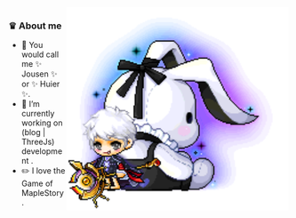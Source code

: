 <img align="right" src="https://github.com/JousenZhou/JousenZhou/blob/main/self.png" alt="" style="width:400px"/>

### ♛ About me


- 🔭 You would call me ✨ Jousen ✨ or ✨ Huier ✨.
- 💬 I’m currently working on (blog | ThreeJs) development .
- ✏️ I love the Game of MapleStory .

<!--
**JousenZhou/JousenZhou** is a ✨ _special_ ✨ repository because its `README.md` (this file) appears on your GitHub profile.

Here are some ideas to get you started:

- 🔭 I’m currently working on ...
- 🌱 I’m currently learning ...
- 👯 I’m looking to collaborate on ...
- 🤔 I’m looking for help with ...
- 💬 Ask me about ...
- 📫 How to reach me: ...
- 😄 Pronouns: ...
- ⚡ Fun fact: ...
-->


